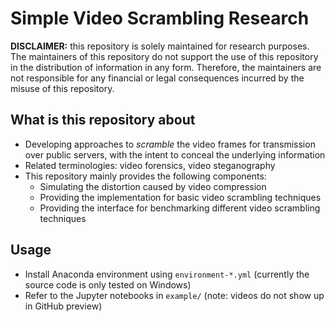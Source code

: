 # Simple Video Scrambling Research

**DISCLAIMER:** this repository is solely maintained for research purposes. The maintainers of this repository do not support the use of this repository in the distribution of information in any form. Therefore, the maintainers are not responsible for any financial or legal consequences incurred by the misuse of this repository.


## What is this repository about

- Developing approaches to *scramble* the video frames for transmission over public servers, with the intent to conceal the underlying information
- Related terminologies: video forensics, video steganography
- This repository mainly provides the following components:
    - Simulating the distortion caused by video compression
    - Providing the implementation for basic video scrambling techniques
    - Providing the interface for benchmarking different video scrambling techniques

## Usage

- Install Anaconda environment using `environment-*.yml` (currently the source code is only tested on Windows)
- Refer to the Jupyter notebooks in `example/` (note: videos do not show up in GitHub preview)


